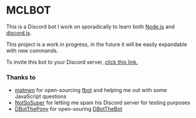 # MCLBOT

This is a Discord bot I work on sporadically to learn both [Node.js](http://nodejs.org) and [discord.js](https://github.com/hydrabolt/discord.js).

This project is a work in progress, in the future it will be easily expandable with new commands.

To invite this bot to your Discord server, [click this link.](https://discordapp.com/oauth2/authorize?client_id=249732355030384641&scope=bot&permissions=8)

### Thanks to

- [matmen](https://github.com/xmatmen) for open-sourcing [fbot](https://github.com/xmatmen/fbot) and helping me out with some JavaScript questions
- [NotSoSuper](https://github.com/NotSoSuper) for letting me spam his Discord server for testing purposes
- [DBotThePony](https://github.com/roboderpy) for open-souring [DBotTheBot](https://git.dbot.serealia.ca/dbot/NotDBot)
